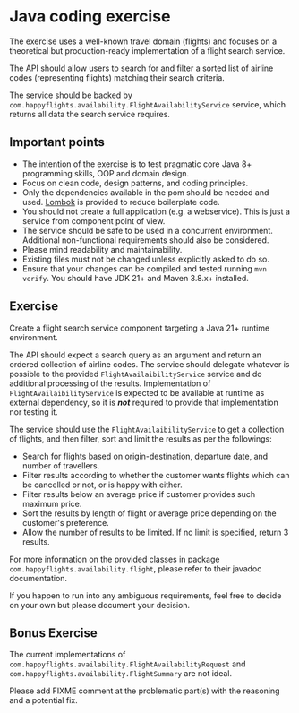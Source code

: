 # Java coding exercise

The exercise uses a well-known travel domain (flights) and focuses on a
theoretical but production-ready implementation of a flight search service.

The API should allow users to search for and filter a sorted list of airline
codes (representing flights) matching their search criteria.

The service should be backed
by `com.happyflights.availability.FlightAvailabilityService` service, which
returns all data the search service requires.

## Important points

- The intention of the exercise is to test pragmatic core Java 8+ programming
  skills, OOP and domain design.
- Focus on clean code, design patterns, and coding principles.
- Only the dependencies available in the pom should be needed and
  used. [Lombok](https://projectlombok.org/) is provided to reduce boilerplate
  code.
- You should not create a full application (e.g. a webservice). This is just a
  service from component point of view.
- The service should be safe to be used in a concurrent environment. Additional
  non-functional requirements should also be considered.
- Please mind readability and maintainability.
- Existing files must not be changed unless explicitly asked to do so.
- Ensure that your changes can be compiled and tested running `mvn verify`. You
  should have JDK 21+ and Maven 3.8.x+ installed.

## Exercise

Create a flight search service component targeting a Java 21+ runtime
environment.

The API should expect a search query as an argument and return an ordered
collection of airline codes. The service should delegate whatever is possible to
the provided `FlightAvailaibilityService` service and do additional processing
of the results. Implementation of `FlightAvailaibilityService` is expected to be
available at runtime as external dependency, so it is ***not*** required to
provide that implementation nor testing it.

The service should use the `FlightAvailaibilityService` to get a collection of
flights, and then filter, sort and limit the results as per the followings:

- Search for flights based on origin-destination, departure date, and number of
  travellers.
- Filter results according to whether the customer wants flights which can be
  cancelled or not, or is happy with either.
- Filter results below an average price if customer provides such maximum price.
- Sort the results by length of flight or average price depending on the
  customer's preference.
- Allow the number of results to be limited. If no limit is specified, return 3
  results.

For more information on the provided classes in
package `com.happyflights.availability.flight`, please refer to their javadoc
documentation.

If you happen to run into any ambiguous requirements, feel free to decide on
your own but please document your decision.

## Bonus Exercise

The current implementations
of `com.happyflights.availability.FlightAvailabilityRequest`
and `com.happyflights.availability.FlightSummary` are not ideal.

Please add FIXME comment at the problematic part(s) with the reasoning and
a potential fix.

